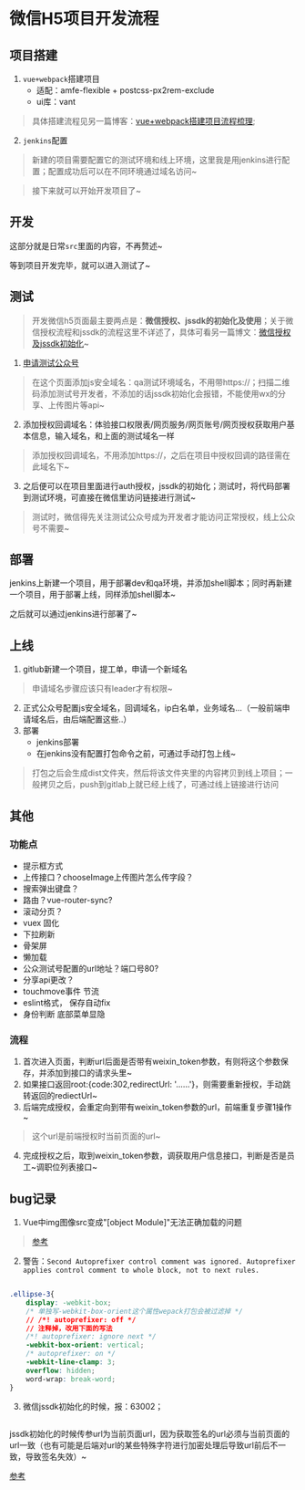 

# 微信H5项目开发流程


## 项目搭建

1. `vue+webpack`搭建项目
    - 适配：amfe-flexible + postcss-px2rem-exclude
    - ui库：vant
> 具体搭建流程见另一篇博客：[vue+webpack搭建项目流程梳理](/skills/webpack/vue-use.html);

2. `jenkins`配置
> 新建的项目需要配置它的测试环境和线上环境，这里我是用jenkins进行配置；配置成功后可以在不同环境通过域名访问~

> 接下来就可以开始开发项目了~


## 开发

这部分就是日常`src`里面的内容，不再赘述~

等到项目开发完毕，就可以进入测试了~

## 测试

> 开发微信h5页面最主要两点是：**微信授权、jssdk的初始化及使用**；关于微信授权流程和jssdk的流程这里不详述了，具体可看另一篇博文：[微信授权及jssdk初始化](./auth)~

1. [申请测试公众号]( https://mp.weixin.qq.com/debug/cgi-bin/sandboxinfo?action=showinfo&t=sandbox/index)
> 在这个页面添加js安全域名：qa测试环境域名，不用带https://；扫描二维码添加测试号开发者，不添加的话jssdk初始化会报错，不能使用wx的分享、上传图片等api~

2. 添加授权回调域名：体验接口权限表/网页服务/网页账号/网页授权获取用户基本信息，输入域名，和上面的测试域名一样
> 添加授权回调域名，不用添加https://，之后在项目中授权回调的路径需在此域名下~

3. 之后便可以在项目里面进行auth授权，jssdk的初始化；测试时，将代码部署到测试环境，可直接在微信里访问链接进行测试~
> 测试时，微信得先关注测试公众号成为开发者才能访问正常授权，线上公众号不需要~



## 部署

jenkins上新建一个项目，用于部署dev和qa环境，并添加shell脚本；同时再新建一个项目，用于部署上线，同样添加shell脚本~

之后就可以通过jenkins进行部署了~

## 上线

1. gitlub新建一个项目，提工单，申请一个新域名
> 申请域名步骤应该只有leader才有权限~
2. 正式公众号配置js安全域名，回调域名，ip白名单，业务域名...（一般前端申请域名后，由后端配置这些..）
3. 部署
    - jenkins部署
    - 在jenkins没有配置打包命令之前，可通过手动打包上线~
>  打包之后会生成dist文件夹，然后将该文件夹里的内容拷贝到线上项目；一般拷贝之后，push到gitlab上就已经上线了，可通过线上链接进行访问



## 其他

### 功能点
- 提示框方式
- 上传接口？chooseImage上传图片怎么传字段？
- 搜索弹出键盘？
- 路由？vue-router-sync?
- 滚动分页？
- vuex 固化
- 下拉刷新
- 骨架屏
- 懒加载
- 公众测试号配置的url地址？端口号80?
- 分享api更改？
- touchmove事件 节流
- eslint格式， 保存自动fix
- 身份判断 底部菜单显隐


### 流程
1. 首次进入页面，判断url后面是否带有weixin_token参数，有则将这个参数保存，并添加到接口的请求头里~
2. 如果接口返回root:{code:302,redirectUrl: '......'}，则需要重新授权，手动跳转返回的rediectUrl~
3. 后端完成授权，会重定向到带有weixin_token参数的url，前端重复步骤1操作~
> 这个url是前端授权时当前页面的url~
4. 完成授权之后，取到weixin_token参数，调获取用户信息接口，判断是否是员工~调职位列表接口~


## bug记录
1. Vue中img图像src变成"[object Module]"无法正确加载的问题
> [参考](https://www.jianshu.com/p/0877ce441561)

2. 警告：`Second Autoprefixer control comment was ignored. Autoprefixer applies control comment to whole block, not to next rules.`

<img class="zoom-custom-imgs" :src="$withBase('/images/mobile/mobile003.png')" width="auto"/>

``` css
.ellipse-3{
    display: -webkit-box;
    /* 单独写-webkit-box-orient这个属性wepack打包会被过滤掉 */
    // /*! autoprefixer: off */
    // 注释掉，改用下面的写法
    /*! autoprefixer: ignore next */
    -webkit-box-orient: vertical;
    /* autoprefixer: on */
    -webkit-line-clamp: 3;
    overflow: hidden;
    word-wrap: break-word;
}
```
3. 微信jssdk初始化的时候，报：63002；

<img class="zoom-custom-imgs" :src="$withBase('/images/mobile/mobile004.png')" width="auto"/>

jssdk初始化的时候传参url为当前页面url，因为获取签名的url必须与当前页面的url一致（也有可能是后端对url的某些特殊字符进行加密处理后导致url前后不一致，导致签名失效）~

[参考](https://developers.weixin.qq.com/community/develop/doc/0000e2f5d0cdc02c0a391aedd58c00?jumpto=comment&commentid=000e44fc9c43680c0b3924ae15b0)


<fix-link label="Back" href="/project/mobile-h5/"></fix-link>

<!-- 2021-04-28 -->